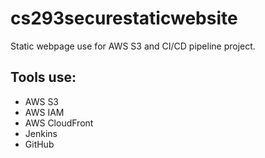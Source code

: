 # cs293securestaticwebsite

Static webpage use for AWS S3 and CI/CD pipeline project.

##  Tools use:

- AWS S3
- AWS IAM
- AWS CloudFront
- Jenkins
- GitHub
